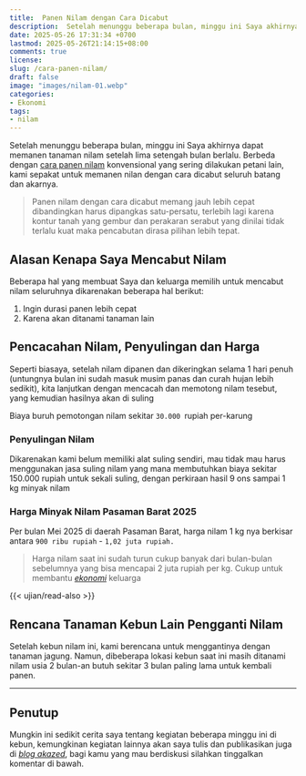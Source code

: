 ```yaml
---
title:  Panen Nilam dengan Cara Dicabut
description:  Setelah menunggu beberapa bulan, minggu ini Saya akhirnya dapat memanen tanaman nilam setelah lima setengah bulan berlalu.  Berbeda dengan cara panen konvensional yang sering dilakukan petani lain, kami sepakat untuk memanen nilan dengan cara dicabut seluruh batang dan akarnya. 
date: 2025-05-26 17:31:34 +0700
lastmod: 2025-05-26T21:14:15+08:00 
comments: true
license: 
slug: /cara-panen-nilam/
draft: false
image: "images/nilam-01.webp"
categories:
- Ekonomi
tags:
- nilam
---
```



Setelah menunggu beberapa bulan, minggu ini Saya akhirnya dapat memanen tanaman nilam setelah lima setengah bulan berlalu.  Berbeda dengan [cara panen nilam](/cara-panen-nilam/) konvensional yang sering dilakukan petani lain, kami sepakat untuk memanen nilan dengan cara dicabut seluruh batang dan akarnya. 

>Panen nilam dengan cara dicabut memang jauh lebih cepat dibandingkan harus dipangkas satu-persatu, terlebih lagi karena kontur tanah yang gembur dan perakaran serabut yang dinilai tidak terlalu kuat maka pencabutan dirasa pilihan lebih tepat.

## Alasan Kenapa Saya Mencabut Nilam
Beberapa hal yang membuat Saya dan keluarga memilih untuk mencabut nilam seluruhnya dikarenakan beberapa hal berikut:
1. Ingin durasi panen lebih cepat
2. Karena akan ditanami tanaman lain

## Pencacahan Nilam, Penyulingan dan Harga
Seperti biasaya, setelah nilam dipanen dan dikeringkan selama 1 hari penuh (untungnya bulan ini sudah masuk musim panas dan curah hujan lebih sedikit), kita lanjutkan dengan mencacah dan memotong nilam tesebut, yang kemudian hasilnya akan di suling

Biaya buruh pemotongan nilam sekitar `30.000 `rupiah per-karung

### Penyulingan Nilam
Dikarenakan kami belum memiliki alat suling sendiri, mau tidak mau harus menggunakan jasa suling nilam yang mana membutuhkan biaya sekitar 150.000 rupiah untuk sekali suling, dengan perkiraan hasil 9 ons sampai 1 kg minyak nilam

### Harga Minyak Nilam Pasaman Barat 2025
Per bulan Mei 2025 di daerah Pasaman Barat, harga nilam 1 kg nya berkisar antara `900 ribu rupiah` - `1,02 juta rupiah.`

>Harga nilam saat ini sudah turun cukup banyak dari bulan-bulan sebelumnya yang bisa mencapai 2 juta rupiah per kg. Cukup untuk membantu *[ekonomi](/categories/ekonomi/)* keluarga

{{< ujian/read-also >}}

## Rencana Tanaman Kebun Lain Pengganti Nilam
Setelah kebun nilam ini, kami berencana untuk menggantinya dengan tanaman jagung. Namun, dibeberapa lokasi kebun saat ini masih ditanami nilam usia 2 bulan-an butuh sekitar 3 bulan paling lama untuk kembali panen.

---
## Penutup
Mungkin ini sedikit cerita saya tentang kegiatan beberapa minggu ini di kebun, kemungkinan kegiatan lainnya akan saya tulis dan publikasikan juga di *[blog akazed](/)*, bagi kamu yang mau berdiskusi silahkan tinggalkan komentar di bawah.
